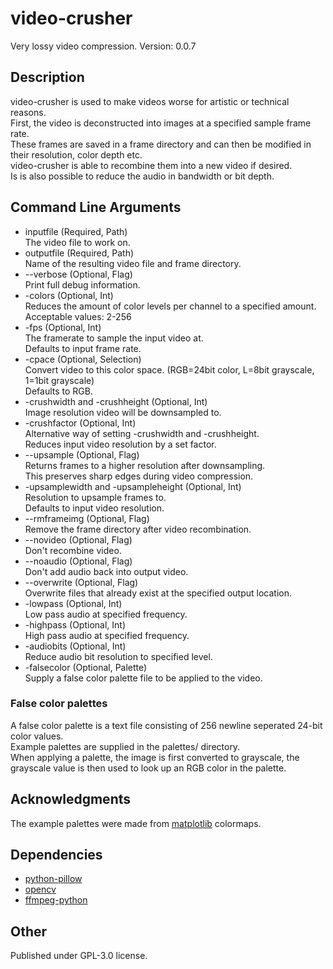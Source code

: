 # video-crusher

Very lossy video compression.
Version: 0.0.7

## Description

video-crusher is used to make videos worse for artistic or technical reasons.  
First, the video is deconstructed into images at a specified sample frame rate.  
These frames are saved in a frame directory and can then be modified in their resolution, color depth etc.  
video-crusher is able to recombine them into a new video if desired.  
Is is also possible to reduce the audio in bandwidth or bit depth.  

## Command Line Arguments

- inputfile (Required, Path)  
The video file to work on.
- outputfile (Required, Path)  
Name of the resulting video file and frame directory.
- --verbose (Optional, Flag)  
Print full debug information.
- -colors (Optional, Int)  
Reduces the amount of color levels per channel to a specified amount.  
Acceptable values: 2-256  
- -fps (Optional, Int)  
The framerate to sample the input video at.  
Defaults to input frame rate.
- -cpace (Optional, Selection)  
Convert video to this color space. (RGB=24bit color, L=8bit grayscale, 1=1bit grayscale)  
Defaults to RGB.
- -crushwidth and -crushheight (Optional, Int)  
Image resolution video will be downsampled to.
- -crushfactor (Optional, Int)  
Alternative way of setting -crushwidth and -crushheight.  
Reduces input video resolution by a set factor.
- --upsample (Optional, Flag)  
Returns frames to a higher resolution after downsampling.  
This preserves sharp edges during video compression.
- -upsamplewidth and -upsampleheight (Optional, Int)  
Resolution to upsample frames to.  
Defaults to input video resolution.
- --rmframeimg (Optional, Flag)  
Remove the frame directory after video recombination.
- --novideo (Optional, Flag)  
Don't recombine video.
- --noaudio (Optional, Flag)  
Don't add audio back into output video.
- --overwrite (Optional, Flag)  
Overwrite files that already exist at the specified output location.
- -lowpass (Optional, Int)  
Low pass audio at specified frequency.
- -highpass (Optional, Int)  
High pass audio at specified frequency.
- -audiobits (Optional, Int)  
Reduce audio bit resolution to specified level.
- -falsecolor (Optional, Palette)  
Supply a false color palette file to be applied to the video.

### False color palettes

A false color palette is a text file consisting of 256 newline seperated 24-bit color values.  
Example palettes are supplied in the palettes/ directory.  
When applying a palette, the image is first converted to grayscale, the grayscale value is then used to look up an RGB color in the palette.  

## Acknowledgments
The example palettes were made from [matplotlib](https://matplotlib.org/) colormaps.

## Dependencies

- [python-pillow](https://pillow.readthedocs.io/en/stable/)
- [opencv](https://docs.opencv.org/4.x/index.html)
- [ffmpeg-python](https://github.com/kkroening/ffmpeg-python)

## Other

Published under GPL-3.0 license.